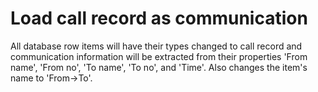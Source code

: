 # Load call record as communication
All database row items will have their types changed to call record and communication information will be extracted from their properties 'From name', 'From no', 'To name', 'To no', and 'Time'.
Also changes the item's name to 'From->To'.
